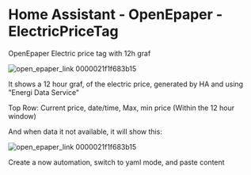 # Home Assistant - OpenEpaper - ElectricPriceTag
OpenEpaper Electric price tag with 12h graf

![open_epaper_link 0000021f1f683b15](https://github.com/cokeman0/OpenEpaperElectricPriceTag/assets/6389802/a6c5b93d-533a-45b9-908e-e070f260df1d)

It shows a 12 hour graf, of the electric price, generated by HA and using "Energi Data Service"

Top Row: Current price, date/time, Max, min price (Within the 12 hour window)

And when data it not available, it will show this:

![open_epaper_link 0000021f1f683b15](https://github.com/cokeman0/OpenEpaperElectricPriceTag/assets/6389802/397063e7-0a1c-41da-96ca-0bec35f1fea9)

Create a now automation, switch to yaml mode, and paste content

